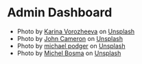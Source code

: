 # Admin Dashboard

 - Photo by [Karina Vorozheeva](https://unsplash.com/@_k_arinn?utm_content=creditCopyText&utm_medium=referral&utm_source=unsplash) on [Unsplash](https://unsplash.com/photos/white-butterfly-resting-on-cats-nose-rW-I87aPY5Y?utm_content=creditCopyText&utm_medium=referral&utm_source=unsplash)
 - Photo by [John Cameron](https://unsplash.com/@john_cameron?utm_content=creditCopyText&utm_medium=referral&utm_source=unsplash) on [Unsplash](https://unsplash.com/photos/black-dog-sitting-on-boat-on-body-of-water-ShLDezSsZJk?utm_content=creditCopyText&utm_medium=referral&utm_source=unsplash)
 - Photo by [michael podger](https://unsplash.com/@jammypodger7470?utm_content=creditCopyText&utm_medium=referral&utm_source=unsplash) on [Unsplash](https://unsplash.com/photos/barn-spider-on-cobweb-closeup-photography-x2dJcfCNO1A?utm_content=creditCopyText&utm_medium=referral&utm_source=unsplash)
 - Photo by [Michel Bosma](https://unsplash.com/@michelbosma?utm_content=creditCopyText&utm_medium=referral&utm_source=unsplash) on [Unsplash](https://unsplash.com/photos/red-lady-bug-on-leaf-in-macro-photography-XgF9e93Tkt0?utm_content=creditCopyText&utm_medium=referral&utm_source=unsplash)
  
